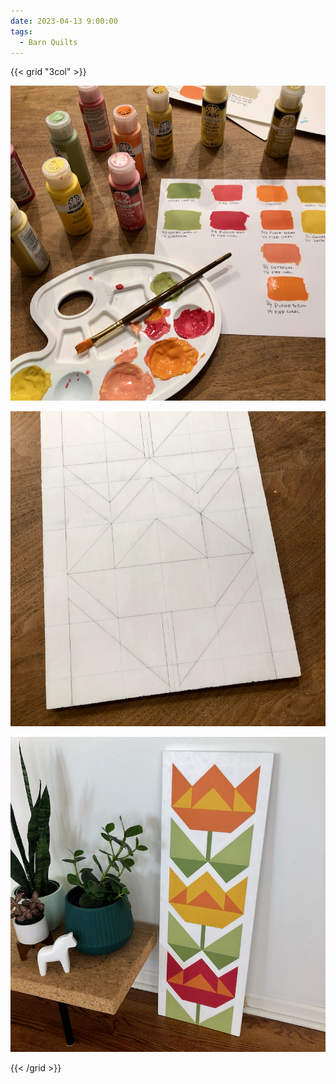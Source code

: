 ```yaml
---
date: 2023-04-13 9:00:00
tags:
  - Barn Quilts
---
```


{{< grid "3col" >}}

![1](01.jpg)

![2](02.jpg)

![3](03.jpg)

{{< /grid >}}
